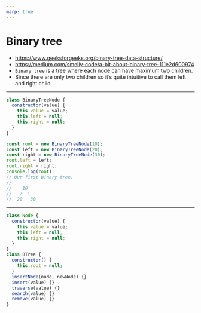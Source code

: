 ```yaml
---
marp: true
---
```


# Binary tree

- https://www.geeksforgeeks.org/binary-tree-data-structure/
- https://medium.com/smelly-code/a-bit-about-binary-tree-111e2d600974
- `Binary tree` is a tree where each node can have maximum two children.
- Since there are only two children so it’s quite intuitive to call them left and right child.

---

```js
class BinaryTreeNode {
  constructor(value) {
    this.value = value;
    this.left = null;
    this.right = null;
  }
}

const root = new BinaryTreeNode(10);
const left = new BinaryTreeNode(20);
const right = new BinaryTreeNode(30);
root.left = left;
root.right = right;
console.log(root);
// Our first binary tree.
//
//    10
//   /  \
//  20   30
```

---

```js
class Node {
  constructor(value) {
    this.value = value;
    this.left = null;
    this.right = null;
  }
}
class BTree {
  constructor() {
    this.root = null;
  }
  insertNode(node, newNode) {}
  insert(value) {}
  traverse(value) {}
  search(value) {}
  remove(value) {}
}
```
